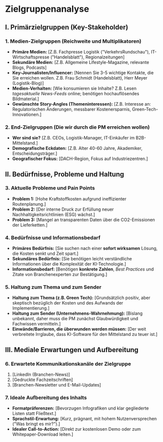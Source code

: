 # Zielgruppenanalyse

## I. Primärzielgruppen (Key-Stakeholder)

### 1. Medien-Zielgruppen (Reichweite und Multiplikatoren)

* **Primäre Medien:** [Z.B. Fachpresse Logistik ("VerkehrsRundschau"), IT-Wirtschaftspresse ("Handelsblatt"), Regionalzeitungen]
* **Sekundäre Medien:** [Z.B. Allgemeine Lifestyle-Magazine, relevante Blogs, Podcasts]
* **Key-Journalisten/Influencer:** [Nennen Sie 3-5 wichtige Kontakte, die Sie erreichen wollen. Z.B. Frau Schmidt (Handelsblatt), Herr Meyer (Logistik-Blog)]
* **Medien-Verhalten:** [Wie konsumieren sie Inhalte? Z.B. Lesen *tagesaktuelle News-Feeds* online; benötigen hochauflösendes Bildmaterial.]
* **Gewünschte Story-Angles (Themeninteressen):** [Z.B. Interesse an: Regulatorischen Änderungen, messbarer Kostenersparnis, Green-Tech-Innovationen.]

### 2. End-Zielgruppen (Die wir durch die PM erreichen wollen)

* **Wer sind sie?** [Z.B. CEOs, Logistik-Manager, IT-Einkäufer im B2B-Mittelstand.]
* **Demografische Eckdaten:** [Z.B. Alter 40-60 Jahre, Akademiker, Entscheidungsträger.]
* **Geografischer Fokus:** [DACH-Region, Fokus auf Industriezentren.]

## II. Bedürfnisse, Probleme und Haltung

### 3. Aktuelle Probleme und Pain Points

* **Problem 1:** [Hohe Kraftstoffkosten aufgrund ineffizienter Routenplanung.]
* **Problem 2:** [Der interne Druck zur Erfüllung neuer Nachhaltigkeitsrichtlinien (ESG) wächst.]
* **Problem 3:** [Mangel an transparenten Daten über die CO2-Emissionen der Lieferketten.]

### 4. Bedürfnisse und Informationsbedarf

* **Primäres Bedürfnis:** [Sie suchen nach einer **sofort wirksamen** Lösung, die Kosten senkt und Zeit spart.]
* **Sekundäres Bedürfnis:** [Sie benötigen leicht verständliche Informationen über die Komplexität der KI-Technologie.]
* **Informationsbedarf:** [Benötigen **konkrete Zahlen**, *Best Practices* und Zitate von Branchenexperten zur Bestätigung.]

### 5. Haltung zum Thema und zum Sender

* **Haltung zum Thema (z.B. Green Tech):** [Grundsätzlich positiv, aber skeptisch bezüglich der Kosten und des Aufwands der Implementierung.]
* **Haltung zum Sender (Unternehmens-Wahrnehmung):** [Bislang unbekannt, daher muss die PM zunächst Glaubwürdigkeit und Fachwissen vermitteln.]
* **Einwände/Barrieren, die überwunden werden müssen:** [Der weit verbreitete Irrglaube, dass KI-Software für den Mittelstand zu teuer ist.]

## III. Mediale Erwartungen und Aufbereitung

### 6. Erwartete Kommunikationskanäle der Zielgruppe

1.  [LinkedIn (Branchen-News)]
2.  [Gedruckte Fachzeitschriften]
3.  [Branchen-Newsletter und E-Mail-Updates]

### 7. Ideale Aufbereitung des Inhalts

* **Formatpräferenzen:** [Bevorzugen Infografiken und klar gegliederte Listen statt Fließtext.]
* **Sprachstil-Erwartung:** [Kurz, prägnant, mit hohem Nutzenversprechen ("Was bringt es mir?").]
* **Idealer Call-to-Action:** [Direkt zur kostenlosen Demo oder zum Whitepaper-Download leiten.]